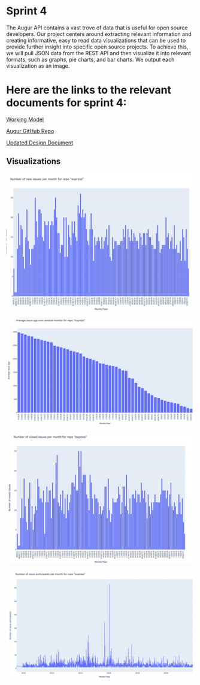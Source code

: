 # Sprint 4

The Augur API contains a vast trove of data that is useful for open source developers. 
Our project centers around extracting relevant information and creating informative, easy to read data visualizations that can be used to provide further insight into specific open source projects. 
To achieve this, we will pull JSON data from the REST API and then visualize it into relevant formats, such as graphs, pie charts, and bar charts. 
We output each visualization as an image.

# Here are the links to the relevant documents for sprint 4:

[Working Model](http://project4320.eastus.cloudapp.azure.com/)

[Augur GitHub Repo](https://github.com/ashprayaga/augur)

[Updated Design Document](https://docs.google.com/document/d/1odypIgyCCF-ZZHVI5jvof50nNXBzfTE94_u8RUlrV1Y/edit)

## Visualizations

![Number of New Issues Test](https://raw.githubusercontent.com/RyanBHuynh/CS-4320-Semester-Project/sprint3/number%20of%20new%20issues%20test.png)

![Average Issue Age Over Several Months](https://raw.githubusercontent.com/RyanBHuynh/CS-4320-Semester-Project/sprint4/average%20issue%20age%20over%20several%20months.png)

![Number of Closed Issues per Month](https://raw.githubusercontent.com/RyanBHuynh/CS-4320-Semester-Project/sprint3/number%20of%20closed%20issues%20test.png)

![Number of Issue Particpants Per Month](https://raw.githubusercontent.com/RyanBHuynh/CS-4320-Semester-Project/sprint4/number%20of%20issue%20participants%20per%20month.png)
